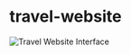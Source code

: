 # travel-website

![Travel Website Interface](https://github.com/NomanAli5700/travel-website/assets/145667163/15af7bc0-c2fd-4573-9164-ea0a32efd767)
